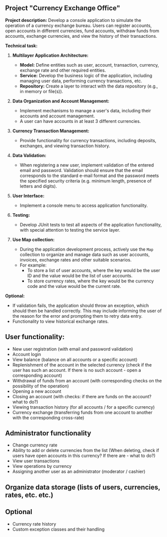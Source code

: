  
## Project "Currency Exchange Office"

**Project description:**
Develop a console application to simulate the operation of a currency exchange bureau.
Users can register accounts, open accounts in different currencies, fund accounts, withdraw funds from accounts, exchange currencies, and view the history of their transactions.

**Technical task:**

1. **Multilayer Application Architecture:**
    - **Model:** Define entities such as user, account, transaction, currency, exchange rate and other required entities.
    - **Service:** Develop the business logic of the application, including managing user data, performing currency transactions, etc.
    - **Repository:** Create a layer to interact with the data repository (e.g., in memory or file(s)).

2. **Data Organization and Account Management:**
    - Implement mechanisms to manage a user's data, including their accounts and account management.
    - A user can have accounts in at least 3 different currencies.

3. **Currency Transaction Management:**
    - Provide functionality for currency transactions, including deposits, exchanges, and viewing transaction history.

4. **Data Validation:**
    - When registering a new user, implement validation of the entered email and password. Validation should ensure that the email corresponds to the standard e-mail format and the password meets the specified security criteria (e.g. minimum length, presence of letters and digits).

5. **User Interface:**
    - Implement a console menu to access application functionality.

6. **Testing:**
    - Develop JUnit tests to test all aspects of the application functionality, with special attention to testing the service layer.

7. **Use Map collection:**
    - During the application development process, actively use the `Map` collection to organize and manage data such as user accounts, invoices, exchange rates and other suitable scenarios.
    - For example:
        - To store a list of user accounts, where the key would be the user ID and the value would be the list of user accounts.
        - To store currency rates, where the key would be the currency code and the value would be the current rate.

**Optional:**
- If validation fails, the application should throw an exception, which should then be handled correctly. This may include informing the user of the reason for the error and prompting them to retry data entry.
- Functionality to view historical exchange rates.


## User functionality:
- New user registration (with email and password validation)
- Account login
- View balance (balance on all accounts or a specific account)
- Replenishment of the account in the selected currency (check if the user has such an account. If there is no such account - open a corresponding account)
- Withdrawal of funds from an account (with corresponding checks on the possibility of the operation)
- Opening a new account
- Closing an account (with checks: if there are funds on the account? what to do?)
- Viewing transaction history (for all accounts / for a specific currency)
- Currency exchange (transferring funds from one account to another with the corresponding cross-rate)

## Administrator functionality
- Change currency rate
- Ability to add or delete currencies from the list (When deleting, check if users have open accounts in this currency? If there are - what to do?)
- View user transactions
- View operations by currency
- Assigning another user as an administrator (moderator / cashier)

## Organize data storage (lists of users, currencies, rates, etc. etc.)

## Optional
- Currency rate history
- Custom exception classes and their handling
